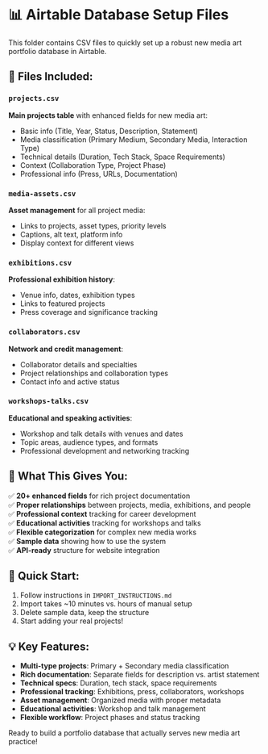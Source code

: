 # 📊 Airtable Database Setup Files

This folder contains CSV files to quickly set up a robust new media art portfolio database in Airtable.

## 📁 Files Included:

### `projects.csv`
**Main projects table** with enhanced fields for new media art:
- Basic info (Title, Year, Status, Description, Statement)
- Media classification (Primary Medium, Secondary Media, Interaction Type)
- Technical details (Duration, Tech Stack, Space Requirements)
- Context (Collaboration Type, Project Phase)
- Professional info (Press, URLs, Documentation)

### `media-assets.csv` 
**Asset management** for all project media:
- Links to projects, asset types, priority levels
- Captions, alt text, platform info
- Display context for different views

### `exhibitions.csv`
**Professional exhibition history**:
- Venue info, dates, exhibition types
- Links to featured projects
- Press coverage and significance tracking

### `collaborators.csv`
**Network and credit management**:
- Collaborator details and specialties
- Project relationships and collaboration types
- Contact info and active status

### `workshops-talks.csv`
**Educational and speaking activities**:
- Workshop and talk details with venues and dates
- Topic areas, audience types, and formats
- Professional development and networking tracking

## 🎯 What This Gives You:

✅ **20+ enhanced fields** for rich project documentation  
✅ **Proper relationships** between projects, media, exhibitions, and people  
✅ **Professional context** tracking for career development  
✅ **Educational activities** tracking for workshops and talks  
✅ **Flexible categorization** for complex new media works  
✅ **Sample data** showing how to use the system  
✅ **API-ready** structure for website integration  

## 🚀 Quick Start:

1. Follow instructions in `IMPORT_INSTRUCTIONS.md`
2. Import takes ~10 minutes vs. hours of manual setup
3. Delete sample data, keep the structure
4. Start adding your real projects!

## 💡 Key Features:

- **Multi-type projects**: Primary + Secondary media classification
- **Rich documentation**: Separate fields for description vs. artist statement
- **Technical specs**: Duration, tech stack, space requirements
- **Professional tracking**: Exhibitions, press, collaborators, workshops
- **Asset management**: Organized media with proper metadata  
- **Educational activities**: Workshop and talk management
- **Flexible workflow**: Project phases and status tracking

Ready to build a portfolio database that actually serves new media art practice! 